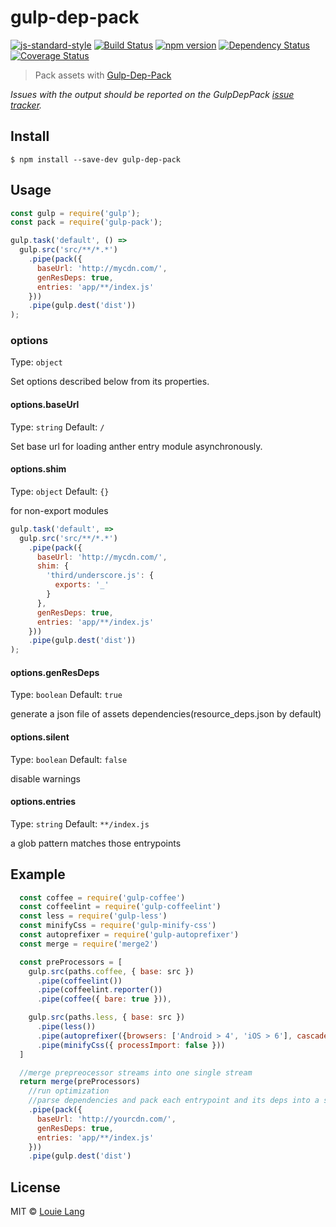 # gulp-dep-pack 
[![js-standard-style](https://img.shields.io/badge/code%20style-standard-brightgreen.svg)](https://github.com/cainiaokan/gulp-pack)
[![Build Status](https://travis-ci.org/cainiaokan/gulp-pack.svg?branch=master)](https://travis-ci.org/cainiaokan/gulp-pack) 
[![npm version](https://img.shields.io/npm/v/gulp-dep-pack.svg)](https://www.npmjs.com/package/gulp-dep-pack) 
[![Dependency Status](https://david-dm.org/cainiaokan/gulp-pack.svg)](https://david-dm.org/cainiaokan/gulp-pack) 
[![Coverage Status](https://coveralls.io/repos/github/cainiaokan/gulp-pack/badge.svg?branch=master)](https://coveralls.io/github/cainiaokan/gulp-pack?branch=master)

> Pack assets with [Gulp-Dep-Pack](https://github.com/cainiaokan/gulp-pack)

*Issues with the output should be reported on the GulpDepPack [issue tracker](https://github.com/cainiaokan/gulp-pack/issues).*

## Install
```
$ npm install --save-dev gulp-dep-pack
```

## Usage

```js
const gulp = require('gulp');
const pack = require('gulp-pack');

gulp.task('default', () =>
  gulp.src('src/**/*.*')
    .pipe(pack({
      baseUrl: 'http://mycdn.com/',
      genResDeps: true,
      entries: 'app/**/index.js'
    }))
    .pipe(gulp.dest('dist'))
);
```

### options
Type: `object`

Set options described below from its properties. 
  
#### options.baseUrl
Type: `string`
Default: `/`

Set base url for loading anther entry module asynchronously.

#### options.shim
Type: `object`
Default: `{}`

for non-export modules

```js
gulp.task('default', =>
  gulp.src('src/**/*.*')
    .pipe(pack({
      baseUrl: 'http://mycdn.com/',
      shim: {
        'third/underscore.js': {
          exports: '_'
        }
      },
      genResDeps: true,
      entries: 'app/**/index.js'
    }))
    .pipe(gulp.dest('dist'))
);
```

#### options.genResDeps
Type: `boolean`
Default: `true`

generate a json file of assets dependencies(resource_deps.json by default)

#### options.silent
Type: `boolean`
Default: `false`

disable warnings

#### options.entries
Type: `string`
Default: `**/index.js`

a glob pattern matches those entrypoints

## Example
```js
  const coffee = require('gulp-coffee')
  const coffeelint = require('gulp-coffeelint')
  const less = require('gulp-less')
  const minifyCss = require('gulp-minify-css')
  const autoprefixer = require('gulp-autoprefixer')
  const merge = require('merge2')

  const preProcessors = [
    gulp.src(paths.coffee, { base: src })
      .pipe(coffeelint())
      .pipe(coffeelint.reporter())
      .pipe(coffee({ bare: true })),

    gulp.src(paths.less, { base: src })
      .pipe(less())
      .pipe(autoprefixer({browsers: ['Android > 4', 'iOS > 6'], cascade: false}))
      .pipe(minifyCss({ processImport: false }))
  ]

  //merge prepreocessor streams into one single stream
  return merge(preProcessors)
    //run optimization
    //parse dependencies and pack each entrypoint and its deps into a single file
    .pipe(pack({
      baseUrl: 'http://yourcdn.com/',
      genResDeps: true,
      entries: 'app/**/index.js'
    }))
    .pipe(gulp.dest('dist')
```
## License

MIT © [Louie Lang](https://github.com/cainiaokan)


